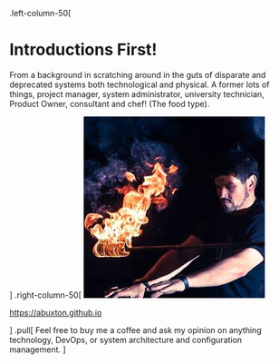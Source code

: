 .left-column-50[

# Introductions First!

From a background in scratching around in the guts of disparate and deprecated systems both technological and physical. A former lots of things, project manager, system administrator, university technician, Product Owner, consultant and chef! (The food type).

]
.right-column-50[
![abuxton](../../assets/_shared/_images/me_fire_cmoss_e42014.jpg)

<https://abuxton.github.io>

]
.pull[
Feel free to buy me a coffee and ask my opinion on anything technology, DevOps, or system architecture and  configuration management.
]

<!--

.left-colum-50[
A need to support my coffee addiction has taken me around the world working with and supporting all manner of development teams. The same addiction has supported me through long days and nights of platform integrations, fire fighting and launch management for various development teams in startups, gaming, finance and most fields of enterprise.
] -->
